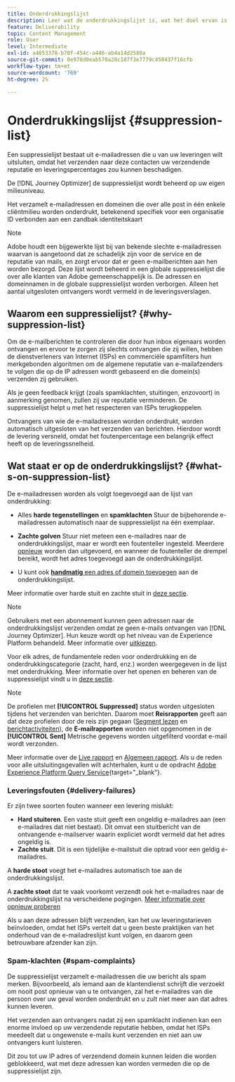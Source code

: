 ```yaml
---
title: Onderdrukkingslijst
description: Leer wat de onderdrukkingslijst is, wat het doel ervan is en wat er in staat.
feature: Deliverability
topic: Content Management
role: User
level: Intermediate
exl-id: a4653378-b70f-454c-a446-ab4a14d2580a
source-git-commit: 0e978d0eab570a28c187f3e7779c450437f16cfb
workflow-type: tm+mt
source-wordcount: '769'
ht-degree: 2%

---
```


# Onderdrukkingslijst {#suppression-list}

Een suppressielijst bestaat uit e-mailadressen die u van uw leveringen wilt uitsluiten, omdat het verzenden naar deze contacten uw verzendende reputatie en leveringspercentages zou kunnen beschadigen.

De [!DNL Journey Optimizer] de suppressielijst wordt beheerd op uw eigen milieuniveau.

Het verzamelt e-mailadressen en domeinen die over alle post in één enkele cliëntmilieu worden onderdrukt, betekenend specifiek voor een organisatie ID verbonden aan een zandbak identiteitskaart

>[!NOTE]
>
>Adobe houdt een bijgewerkte lijst bij van bekende slechte e-mailadressen waarvan is aangetoond dat ze schadelijk zijn voor de service en de reputatie van mails, en zorgt ervoor dat er geen e-mailberichten aan hen worden bezorgd. Deze lijst wordt beheerd in een globale suppressielijst die over alle klanten van Adobe gemeenschappelijk is. De adressen en domeinnamen in de globale suppressielijst worden verborgen. Alleen het aantal uitgesloten ontvangers wordt vermeld in de leveringsverslagen.

## Waarom een suppressielijst? {#why-suppression-list}

Om de e-mailberichten te controleren die door hun inbox eigenaars worden ontvangen en ervoor te zorgen zij slechts ontvangen die zij willen, hebben de dienstverleners van Internet (ISPs) en commerciële spamfilters hun merkgebonden algoritmen om de algemene reputatie van e-mailafzenders te volgen die op de IP adressen wordt gebaseerd en die domein(s) verzenden zij gebruiken.

Als je geen feedback krijgt (zoals spamklachten, stuitingen, enzovoort) in aanmerking genomen, zullen zij uw reputatie verminderen. De suppressielijst helpt u met het respecteren van ISPs terugkoppelen.

Ontvangers van wie de e-mailadressen worden onderdrukt, worden automatisch uitgesloten van het verzenden van berichten. Hierdoor wordt de levering versneld, omdat het foutenpercentage een belangrijk effect heeft op de leveringssnelheid.

## Wat staat er op de onderdrukkingslijst? {#what-s-on-suppression-list}

De e-mailadressen worden als volgt toegevoegd aan de lijst van onderdrukking:

* Alles **harde tegenstellingen** en **spamklachten** Stuur de bijbehorende e-mailadressen automatisch naar de suppressielijst na één exemplaar.

* **Zachte golven** Stuur niet meteen een e-mailadres naar de onderdrukkingslijst, maar er wordt een foutenteller ingesteld. Meerdere [opnieuw](../configuration/retries.md) worden dan uitgevoerd, en wanneer de foutenteller de drempel bereikt, wordt het adres toegevoegd aan de onderdrukkingslijst.

* U kunt ook [**handmatig** een adres of domein toevoegen](../configuration/manage-suppression-list.md#add-addresses-and-domains) aan de onderdrukkingslijst.

Meer informatie over harde stuit en zachte stuit in [deze sectie](#delivery-failures).

>[!NOTE]
>
>Gebruikers met een abonnement kunnen geen adressen naar de onderdrukkingslijst verzenden omdat ze geen e-mails ontvangen van [!DNL Journey Optimizer]. Hun keuze wordt op het niveau van de Experience Platform behandeld. Meer informatie over [uitkiezen](../messages/consent.md).

Voor elk adres, de fundamentele reden voor onderdrukking en de onderdrukkingscategorie (zacht, hard, enz.) worden weergegeven in de lijst met onderdrukking. Meer informatie over het openen en beheren van de suppressielijst vindt u in [deze sectie](../configuration/manage-suppression-list.md).

>[!NOTE]
>
>De profielen met **[!UICONTROL Suppressed]** status worden uitgesloten tijdens het verzenden van berichten. Daarom moet **Reisrapporten** geeft aan dat deze profielen door de reis zijn gegaan ([Segment lezen](../building-journeys/read-segment.md) en [berichtactiviteiten](../building-journeys/journeys-message.md)), de **E-mailrapporten** worden niet opgenomen in de **[!UICONTROL Sent]** Metrische gegevens worden uitgefilterd voordat e-mail wordt verzonden.
>
>Meer informatie over de [Live rapport](../reports/live-report.md) en [Algemeen rapport](../reports/global-report.md). Als u de reden voor alle uitsluitingsgevallen wilt achterhalen, kunt u de opdracht [Adobe Experience Platform Query Service](https://experienceleague.adobe.com/docs/experience-platform/query/api/getting-started.html){target=&quot;_blank&quot;}.

### Leveringsfouten {#delivery-failures}

Er zijn twee soorten fouten wanneer een levering mislukt:

* **Hard stuiteren**. Een vaste stuit geeft een ongeldig e-mailadres aan (een e-mailadres dat niet bestaat). Dit omvat een stuitbericht van de ontvangende e-mailserver waarin expliciet wordt vermeld dat het adres ongeldig is.
* **Zachte stuit**. Dit is een tijdelijke e-mailstuit die optrad voor een geldig e-mailadres.

A **harde stoot** voegt het e-mailadres automatisch toe aan de onderdrukkingslijst.

A **zachte stoot** <!--or an **ignored** error--> dat te vaak voorkomt verzendt ook het e-mailadres naar de onderdrukkingslijst na verscheidene pogingen. [Meer informatie over opnieuw proberen](../configuration/retries.md)

Als u aan deze adressen blijft verzenden, kan het uw leveringstarieven beïnvloeden, omdat het ISPs vertelt dat u geen beste praktijken van het onderhoud van de e-mailadreslijst kunt volgen, en daarom geen betrouwbare afzender kan zijn.

### Spam-klachten {#spam-complaints}

De suppressielijst verzamelt e-mailadressen die uw bericht als spam merken. Bijvoorbeeld, als iemand aan de klantendienst schrijft die verzoekt om nooit post opnieuw van u te ontvangen, zal het e-mailadres van die persoon over uw geval worden onderdrukt en u zult niet meer aan dat adres kunnen leveren.

Het verzenden aan ontvangers nadat zij een spamklacht indienen kan een enorme invloed op uw verzendende reputatie hebben, omdat het ISPs meedeelt dat u ongewenste e-mails kunt verzenden en niet aan uw ontvangers kunt luisteren.

Dit zou tot uw IP adres of verzendend domein kunnen leiden die worden geblokkeerd, wat met deze adressen kan worden vermeden die op de suppressielijst zijn.
